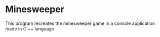 # Minesweeper
This program recreates the minesweeper game in a console application made in C ++ language
